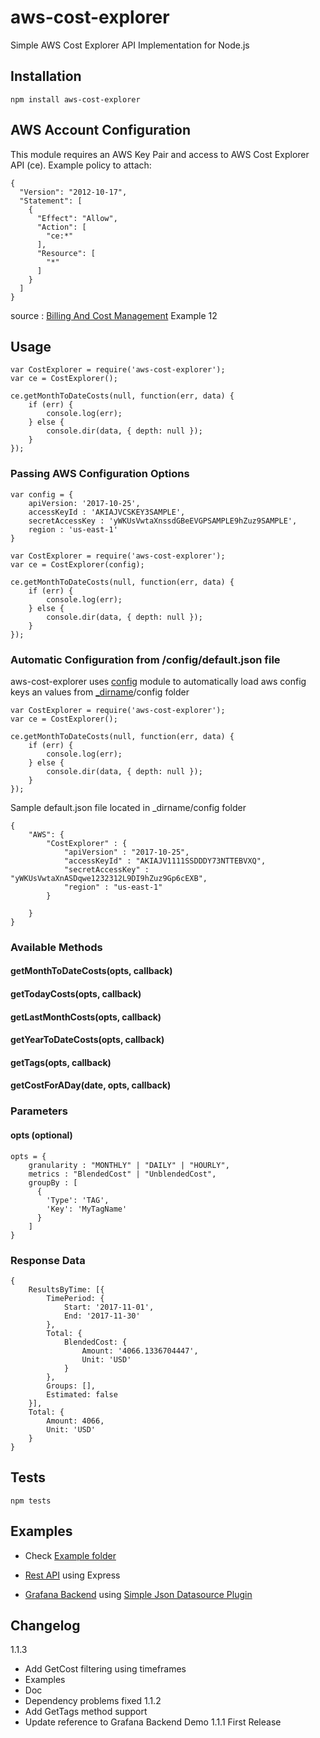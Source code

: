 # aws-cost-explorer


Simple AWS Cost Explorer API Implementation for Node.js

## Installation

`npm install aws-cost-explorer`


## AWS Account Configuration

This module requires an AWS Key Pair and access to AWS Cost Explorer API (ce). Example policy to attach:

```
{
  "Version": "2012-10-17",
  "Statement": [
    {
      "Effect": "Allow",
      "Action": [
        "ce:*"
      ],
      "Resource": [
        "*"
      ]
    }
  ]
}
```

source : [Billing And Cost Management](http://docs.aws.amazon.com/awsaccountbilling/latest/aboutv2/billing-permissions-ref.html) Example 12

## Usage

```
var CostExplorer = require('aws-cost-explorer');
var ce = CostExplorer();

ce.getMonthToDateCosts(null, function(err, data) {
    if (err) {
        console.log(err);
    } else {
        console.dir(data, { depth: null });
    }
});
```

### Passing AWS Configuration Options

```
var config = { 
    apiVersion: '2017-10-25',
    accessKeyId : 'AKIAJVCSKEY3SAMPLE',
    secretAccessKey : 'yWKUsVwtaXnssdGBeEVGPSAMPLE9hZuz9SAMPLE',
    region : 'us-east-1'
}

var CostExplorer = require('aws-cost-explorer');
var ce = CostExplorer(config);

ce.getMonthToDateCosts(null, function(err, data) {
    if (err) {
        console.log(err);
    } else {
        console.dir(data, { depth: null });
    }
});
```


### Automatic Configuration from /config/default.json file

aws-cost-explorer uses [config](https://www.npmjs.com/package/config) module to automatically load aws config keys an values from [_dirname](https://nodejs.org/docs/latest/api/modules.html#modules_dirname)/config folder

```
var CostExplorer = require('aws-cost-explorer');
var ce = CostExplorer();

ce.getMonthToDateCosts(null, function(err, data) {
    if (err) {
        console.log(err);
    } else {
        console.dir(data, { depth: null });
    }
});
```

Sample default.json file located in _dirname/config folder

```
{
    "AWS": {
        "CostExplorer" : {
            "apiVersion" : "2017-10-25",
            "accessKeyId" : "AKIAJV1111SSDDDY73NTTEBVXQ",
            "secretAccessKey" : "yWKUsVwtaXnASDqwe1232312L9DI9hZuz9Gp6cEXB",
            "region" : "us-east-1"
        }

    }
}

```


### Available Methods

#### getMonthToDateCosts(opts, callback) 

#### getTodayCosts(opts, callback)      

#### getLastMonthCosts(opts, callback)  

#### getYearToDateCosts(opts, callback) 

#### getTags(opts, callback) 

#### getCostForADay(date, opts, callback)

### Parameters

#### opts (optional)


```
opts = {
    granularity : "MONTHLY" | "DAILY" | "HOURLY",
    metrics : "BlendedCost" | "UnblendedCost",
    groupBy : [
      {
        'Type': 'TAG',
        'Key': 'MyTagName' 
      }
    ]
}
```
### Response Data

```
{
	ResultsByTime: [{
		TimePeriod: {
			Start: '2017-11-01',
			End: '2017-11-30'
		},
		Total: {
			BlendedCost: {
				Amount: '4066.1336704447',
				Unit: 'USD'
			}
		},
		Groups: [],
		Estimated: false
	}],
    Total: {
        Amount: 4066, 
        Unit: 'USD'
    }
}
```

## Tests

`npm tests`

## Examples

* Check [Example folder](https://github.com/dnavarrom/aws-cost-explorer/blob/master/examples/)

* [Rest API](https://github.com/dnavarrom/aws-cost-explorer-api) using Express

* [Grafana Backend](https://github.com/dnavarrom/grafana-aws-cost-explorer-backend) using [Simple Json Datasource Plugin](https://grafana.com/plugins/grafana-simple-json-datasource/installation)

## Changelog

1.1.3
* Add GetCost filtering using timeframes
* Examples
* Doc
* Dependency problems fixed
1.1.2 
* Add GetTags method support
* Update reference to Grafana Backend Demo
1.1.1 First Release

